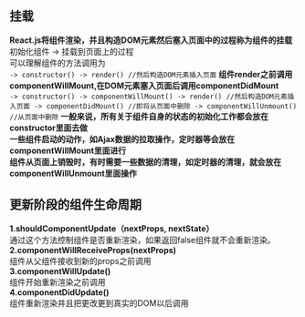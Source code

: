 ## 挂载
**React.js将组件渲染，并且构造DOM元素然后塞入页面中的过程称为组件的挂载**  
初始化组件 -> 挂载到页面上的过程  
可以理解组件的方法调用为  
``
-> constructor()
-> render()
//然后构造DOM元素插入页面
``
**组件render之前调用componentWillMount,在DOM元素塞入页面后调用componentDidMount**  
``
-> constructor()
-> componentWillMount()
-> render()
//然后构造DOM元素插入页面
-> componentDidMount()
//即将从页面中删除
-> componentWillUnmount()
//从页面中删除
``
**一般来说，所有关于组件自身的状态的初始化工作都会放在constructor里面去做**  
**一些组件启动的动作，如Ajax数据的拉取操作，定时器等会放在componentWillMount里面进行**  
**组件从页面上销毁时，有时需要一些数据的清理，如定时器的清理，就会放在componentWillUnmount里面操作**  

## 更新阶段的组件生命周期  
**1.shouldComponentUpdate（nextProps, nextState）**  
通过这个方法控制组件是否重新渲染，如果返回false组件就不会重新渲染。  
**2.componentWillReceiveProps(nextProps)**  
组件从父组件接收到新的props之前调用  
**3.componentWillUpdate()**  
组件开始重新渲染之前调用  
**4.componentDidUpdate()**  
组件重新渲染并且把更改更到真实的DOM以后调用  
